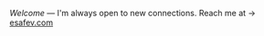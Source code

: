 <i>Welcome</i> — I'm always open to new connections. Reach me at → <a href="https://esafev.com" target="_blank" rel="noopener noreferrer">esafev.com</a>
